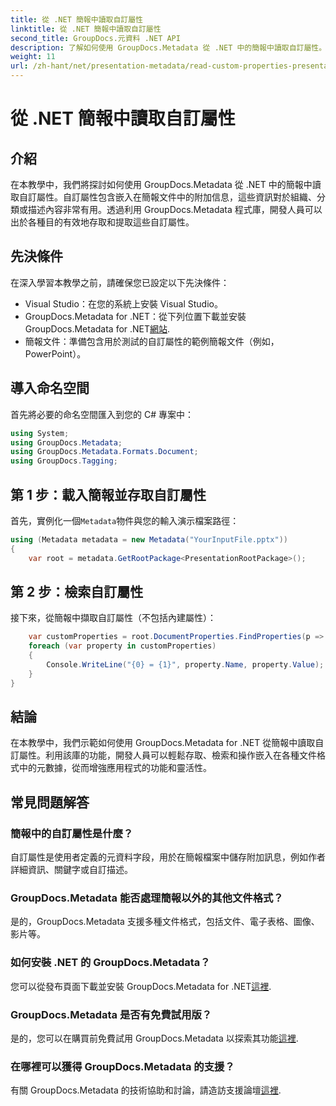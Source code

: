 ```yaml
---
title: 從 .NET 簡報中讀取自訂屬性
linktitle: 從 .NET 簡報中讀取自訂屬性
second_title: GroupDocs.元資料 .NET API
description: 了解如何使用 GroupDocs.Metadata 從 .NET 中的簡報中讀取自訂屬性。有效地存取和檢索元資料。
weight: 11
url: /zh-hant/net/presentation-metadata/read-custom-properties-presentations/
---
```


# 從 .NET 簡報中讀取自訂屬性

## 介紹
在本教學中，我們將探討如何使用 GroupDocs.Metadata 從 .NET 中的簡報中讀取自訂屬性。自訂屬性包含嵌入在簡報文件中的附加信息，這些資訊對於組織、分類或描述內容非常有用。透過利用 GroupDocs.Metadata 程式庫，開發人員可以出於各種目的有效地存取和提取這些自訂屬性。
## 先決條件
在深入學習本教學之前，請確保您已設定以下先決條件：
- Visual Studio：在您的系統上安裝 Visual Studio。
-  GroupDocs.Metadata for .NET：從下列位置下載並安裝 GroupDocs.Metadata for .NET[網站](https://releases.groupdocs.com/metadata/net/).
- 簡報文件：準備包含用於測試的自訂屬性的範例簡報文件（例如，PowerPoint）。

## 導入命名空間
首先將必要的命名空間匯入到您的 C# 專案中：
```csharp
using System;
using GroupDocs.Metadata;
using GroupDocs.Metadata.Formats.Document;
using GroupDocs.Tagging;
```
## 第 1 步：載入簡報並存取自訂屬性
首先，實例化一個`Metadata`物件與您的輸入演示檔案路徑：
```csharp
using (Metadata metadata = new Metadata("YourInputFile.pptx"))
{
    var root = metadata.GetRootPackage<PresentationRootPackage>();
```
## 第 2 步：檢索自訂屬性
接下來，從簡報中擷取自訂屬性（不包括內建屬性）：
```csharp
    var customProperties = root.DocumentProperties.FindProperties(p => !p.Tags.Contains(Tags.Document.BuiltIn));
    foreach (var property in customProperties)
    {
        Console.WriteLine("{0} = {1}", property.Name, property.Value);
    }
}
```

## 結論
在本教學中，我們示範如何使用 GroupDocs.Metadata for .NET 從簡報中讀取自訂屬性。利用該庫的功能，開發人員可以輕鬆存取、檢索和操作嵌入在各種文件格式中的元數據，從而增強應用程式的功能和靈活性。

## 常見問題解答
### 簡報中的自訂屬性是什麼？
自訂屬性是使用者定義的元資料字段，用於在簡報檔案中儲存附加訊息，例如作者詳細資訊、關鍵字或自訂描述。
### GroupDocs.Metadata 能否處理簡報以外的其他文件格式？
是的，GroupDocs.Metadata 支援多種文件格式，包括文件、電子表格、圖像、影片等。
### 如何安裝 .NET 的 GroupDocs.Metadata？
您可以從發布頁面下載並安裝 GroupDocs.Metadata for .NET[這裡](https://releases.groupdocs.com/metadata/net/).
### GroupDocs.Metadata 是否有免費試用版？
是的，您可以在購買前免費試用 GroupDocs.Metadata 以探索其功能[這裡](https://releases.groupdocs.com/).
### 在哪裡可以獲得 GroupDocs.Metadata 的支援？
有關 GroupDocs.Metadata 的技術協助和討論，請造訪支援論壇[這裡](https://forum.groupdocs.com/c/metadata/14).